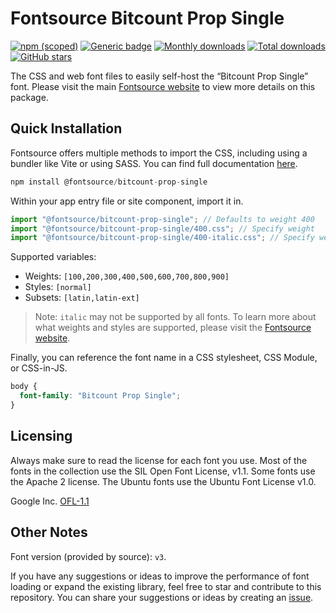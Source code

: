 # Fontsource Bitcount Prop Single

[![npm (scoped)](https://img.shields.io/npm/v/@fontsource/bitcount-prop-single?color=brightgreen)](https://www.npmjs.com/package/@fontsource/bitcount-prop-single) [![Generic badge](https://img.shields.io/badge/fontsource-passing-brightgreen)](https://github.com/fontsource/fontsource) [![Monthly downloads](https://badgen.net/npm/dm/@fontsource/bitcount-prop-single)](https://github.com/fontsource/fontsource) [![Total downloads](https://badgen.net/npm/dt/@fontsource/bitcount-prop-single)](https://github.com/fontsource/fontsource) [![GitHub stars](https://img.shields.io/github/stars/fontsource/fontsource.svg?style=social&label=Star)](https://github.com/fontsource/fontsource/stargazers)

The CSS and web font files to easily self-host the “Bitcount Prop Single” font. Please visit the main [Fontsource website](https://fontsource.org/fonts/bitcount-prop-single) to view more details on this package.

## Quick Installation

Fontsource offers multiple methods to import the CSS, including using a bundler like Vite or using SASS. You can find full documentation [here](https://fontsource.org/docs/getting-started/introduction).

```javascript
npm install @fontsource/bitcount-prop-single
```

Within your app entry file or site component, import it in.

```javascript
import "@fontsource/bitcount-prop-single"; // Defaults to weight 400
import "@fontsource/bitcount-prop-single/400.css"; // Specify weight
import "@fontsource/bitcount-prop-single/400-italic.css"; // Specify weight and style
```

Supported variables:
- Weights: `[100,200,300,400,500,600,700,800,900]`
- Styles: `[normal]`
- Subsets: `[latin,latin-ext]`

> Note: `italic` may not be supported by all fonts. To learn more about what weights and styles are supported, please visit the [Fontsource website](https://fontsource.org/fonts/bitcount-prop-single).

Finally, you can reference the font name in a CSS stylesheet, CSS Module, or CSS-in-JS.

```css
body {
  font-family: "Bitcount Prop Single";
}
```

## Licensing
Always make sure to read the license for each font you use. Most of the fonts in the collection use the SIL Open Font License, v1.1. Some fonts use the Apache 2 license. The Ubuntu fonts use the Ubuntu Font License v1.0.

Google Inc.
[OFL-1.1](http://scripts.sil.org/OFL)

## Other Notes
Font version (provided by source): `v3`.

If you have any suggestions or ideas to improve the performance of font loading or expand the existing library, feel free to star and contribute to this repository. You can share your suggestions or ideas by creating an [issue](https://github.com/fontsource/fontsource/issues).